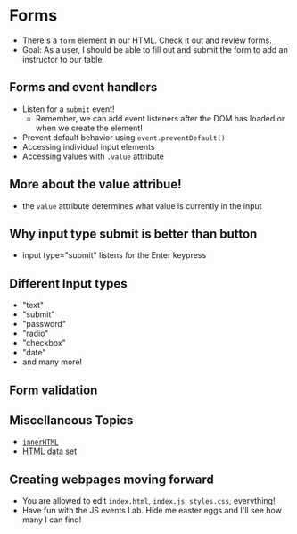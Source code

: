 # Forms
* There's a `form` element in our HTML. Check it out and review forms. 
* Goal: As a user, I should be able to fill out and submit the form to add an instructor to our table.

## Forms and event handlers
- Listen for a `submit` event!
  * Remember, we can add event listeners after the DOM has loaded or when we create the element!
- Prevent default behavior using `event.preventDefault()`
- Accessing individual input elements
- Accessing values with `.value` attribute

## More about the value attribue!
- the `value` attribute determines what value is currently in the input

## Why input type submit is better than button
- input type="submit" listens for the Enter keypress

## Different Input types
* "text"
* "submit"
* "password"
* "radio"
* "checkbox"
* "date"
* and many more!

## Form validation

## Miscellaneous Topics
- [`innerHTML`](https://developer.mozilla.org/en-US/docs/Web/API/Element/innerHTML)
- [HTML data set](https://developer.mozilla.org/en-US/docs/Web/API/HTMLOrForeignElement/dataset)

## Creating webpages moving forward
- You are allowed to edit `index.html`, `index.js`, `styles.css`, everything!
- Have fun with the JS events Lab. Hide me easter eggs and I'll see how many I can find!
